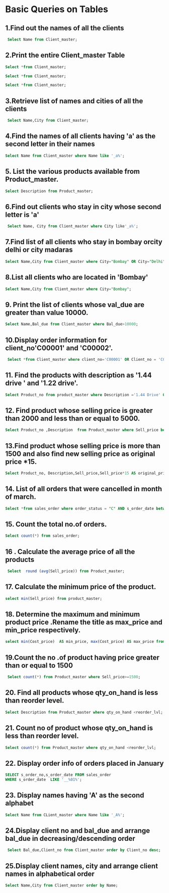 
# Basic Queries on Tables

## 1.Find out the names of all the clients

```sql
 Select Name from Client_master;
```
## 2.Print the entire Client_master Table
```sql
Select *from Client_master;
```

```sql
Select *from Client_master;
```
```sql
Select *from Client_master;
```

## 3.Retrieve list of names and cities of all the clients


```sql
 Select Name,City from Client_master;
```

## 4.Find the names of all clients having 'a' as the second letter in their names

```sql
Select Name from Client_master where Name like '_a%';
```

## 5. List the various products available from Product_master.

```sql
Select Description from Product_master;

```
## 6.Find out clients who stay in city whose second letter is 'a'
```sql
 Select Name, City from Client_master where City like'_a%';
```

## 7.Find list of all clients who stay in bombay orcity delhi or city madaras



```sql
Select Name,City from Client_master where City="Bombay" OR City="Delhi" OR City ="Madras";
```

## 8.List all clients who are located in 'Bombay'
```sql
Select Name,City from Client_master where City="Bombay";
```
## 9. Print the list of clients whose val_due are greater than value 10000.

```sql
Select Name,Bal_due from Client_master where Bal_due>10000;
```
## 10.Display order information for client_no'C00001' and 'C00002'.
```sql
 Select *from Client_master where client_no='C00001' OR Client_no = 'C00002';
```
## 11. Find the products with description as '1.44 drive ' and '1.22 drive'.
```sql
Select Product_no from product_master where Description ='1.44 Drive' OR Description = '1.22 Drive';
```

## 12. Find product whose selling price is greater than 2000 and less than or equal to 5000.
```sql
Select Product_no ,Description  from Product_master where Sell_price between 2000 AND 5000;
```
## 13.Find product whose selling price is more than 1500 and also find new selling price as original price *15.
```sql
Select Product_no, Description,Sell_price,Sell_price*15 AS original_price from Product_master where Sell_price >1500;

```
## 14. List of all orders that were cancelled in month of march.
```sql
Select *from sales_order where order_status = "C" AND s_order_date between '1996-03-01' AND '1996-03-31';
```

## 15. Count the total no.of orders.
```sql
Select count(*) from sales_order;
```
## 16 . Calculate the average price of all the products 
```sql
 Select  round (avg(Sell_price)) from Product_master;
```
## 17. Calculate the minimum price of the product.
```sql
select min(Sell_price) from product_master;
```

## 18. Determine the maximum and minimum product price .Rename the title as max_price and min_price respectively.
```sql
select min(Cost_price)  AS min_price, max(Cost_price) AS max_price from product_master;
```
## 19.Count the no .of product having price greater than  or equal to 1500
```sql
 Select count(*) from Product_master where Sell_price>=1500;
```
## 20. Find all products whose qty_on_hand is less than reorder level.
```sql
Select Description from Product_master where qty_on_hand <reorder_lvl;
```
## 21. Count no of product whose qty_on_hand is less than reorder level.
```sql
Select count(*) from Product_master where qty_on_hand <reorder_lvl;
```
## 22. Display order info of orders placed in January
```sql
SELECT s_order_no,s_order_date FROM sales_order
WHERE s_order_date  LIKE '__%01%'; 
```
## 23. Display names having 'A' as the second alphabet
```sql
Select Name from CLient_master where Name like '_A%';
```
## 24.Display client no and bal_due and arrange bal_due in decreasing/descending order
```sql
 Select Bal_due,Client_no from Client_master order by Client_no desc;
 ```
 ## 25.Display client names, city and arrange client names in alphabetical order
```sql
Select Name,City from Client_master order by Name;
```
